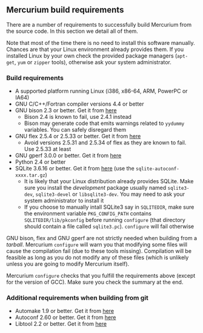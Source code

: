 ## Mercurium build requirements

There are a number of requirements to successfully build Mercurium from the
source code. In this section we detail all of them.

Note that most of the time there is no need to install this software
manually. Chances are that your Linux environment already provides them. If you
installed Linux by your own check the provided package managers (``apt-get``,
``yum`` or ``zipper`` tools), otherwise ask your system administrator.

### Build requirements
* A supported platform running Linux (i386, x86-64, ARM, PowerPC or IA64)
* GNU C/C++/Fortran compiler versions 4.4 or better
* GNU bison 2.3 or better. Get it from [here](http://ftp.gnu.org/gnu/bison)
    * Bison 2.4 is known to fail, use 2.4.1 instead
    * Bison may generate code that emits warnings related to ``yydummy``
variables. You can safely disregard them
* GNU flex 2.5.4 or 2.5.33 or better. Get it from [here](http://flex.sourceforge.net/)
    * Avoid versions 2.5.31 and 2.5.34 of flex as they are known to fail. Use
2.5.33 at least
* GNU gperf 3.0.0 or better. Get it from [here](http://ftp.gnu.org/gnu/gperf)
* Python 2.4 or better
* SQLite 3.6.16 or better. Get it from [here](http://www.sqlite.org/download.html)  (use
the ``sqlite-autoconf-xxxx.tar.gz``)
    * It is likely that your Linux distribution already provides SQLite. Make
sure you install the *development* package usually named ``sqlite3-dev``,
``sqlite3-devel`` or ``libsqlite3-dev``. You may need to ask your system
administrator to install it
    * If you choose to manually intall SQLite3 say in ``SQLITEDIR``, make sure
the environment variable ``PKG_CONFIG_PATH`` contains
``SQLITEDIR/lib/pkconfig`` before running ``configure`` (that directory should
contain a file called ``sqlite3.pc``). ``configure`` will fail otherwise

GNU bison, flex and GNU gperf are not strictly needed when building from a
*tarball*. Mercurium ``configure`` will warn you that modifying some files will
cause the compilation fail (due to these tools missing). Compilation will be
feasible as long as you do not modify any of these files (which is unlikely
unless you are going to modify Mercurium itself).

Mercurium ``configure`` checks that you fulfill the requirements above (except
for the version of GCC). Make sure you check the summary at the end.

### Additional requirements when building from git
* Automake 1.9 or better. Get it from [here](http://ftp.gnu.org/gnu/automake)
* Autoconf 2.60 or better. Get it from [here](http://ftp.gnu.org/gnu/autoconf)
* Libtool 2.2 or better. Get it from [here](http://ftp.gnu.org/gnu/libtool)
